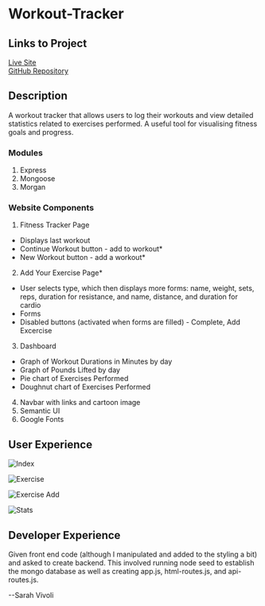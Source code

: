 # Workout-Tracker

## Links to Project

[Live Site](https://w0rkout-tracker.herokuapp.com/)  
[GitHub Repository](https://github.com/svivoli/Workout-Tracker)

## Description

A workout tracker that allows users to log their workouts and view detailed statistics related to exercises performed. A useful tool for visualising fitness goals and progress.

### Modules

1. Express
2. Mongoose
3. Morgan

### Website Components

1. Fitness Tracker Page
- Displays last workout
- Continue Workout button - add to workout*
- New Workout button - add a workout*
2. Add Your Exercise Page*
- User selects type, which then displays more forms: name, weight, sets, reps, duration for resistance, and name, distance, and duration for cardio
- Forms
- Disabled buttons (activated when forms are filled) - Complete, Add Excercise
3. Dashboard
- Graph of Workout Durations in Minutes by day
- Graph of Pounds Lifted by day
- Pie chart of Exercises Performed
- Doughnut chart of Exercises Performed 
4. Navbar with links and cartoon image
5. Semantic UI
6. Google Fonts

## User Experience

![Index](https://i.imgur.com/uRdmyUi.png)

![Exercise](https://i.imgur.com/193qnSV.png)

![Exercise Add](https://i.imgur.com/BkF86gT.png)

![Stats](https://i.imgur.com/Ja71ffz.png)

## Developer Experience

Given front end code (although I manipulated and added to the styling a bit) and asked to create backend. This involved running node seed to establish the mongo database as well as creating app.js, html-routes.js, and api-routes.js. 

--Sarah Vivoli